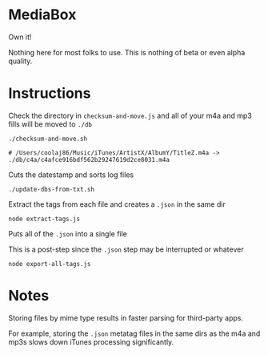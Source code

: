 MediaBox
====

Own it!

Nothing here for most folks to use. This is nothing of beta or even alpha quality.

Instructions
====

Check the directory in `checksum-and-move.js` and all of your m4a and mp3 fills will be moved to `./db`

    ./checksum-and-move.sh

    # /Users/coolaj86/Music/iTunes/ArtistX/AlbumY/TitleZ.m4a -> ./db/c4a/c4afce916bdf562b29247619d2ce8031.m4a

Cuts the datestamp and sorts log files

    ./update-dbs-from-txt.sh

Extract the tags from each file and creates a `.json` in the same dir

    node extract-tags.js

Puts all of the `.json` into a single file

This is a post-step since the `.json` step may be interrupted or whatever

    node export-all-tags.js

Notes
====

Storing files by mime type results in faster parsing for third-party apps.

For example, storing the `.json` metatag files in the same dirs as the m4a and mp3s slows down iTunes processing significantly.
